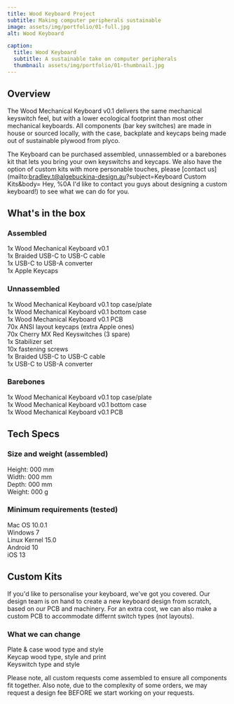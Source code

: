 ```yaml
---
title: Wood Keyboard Project
subtitle: Making computer peripherals sustainable
image: assets/img/portfolio/01-full.jpg
alt: Wood Keyboard

caption:
  title: Wood Keyboard
  subtitle: A sustainable take on computer peripherals
  thumbnail: assets/img/portfolio/01-thumbnail.jpg
---
```


## Overview

The Wood Mechanical Keyboard v0.1 delivers the same mechanical keyswitch feel, but with a lower ecological footprint than most other mechanical keyboards. All components (bar key switches) are made in house or sourced locally, with the case, backplate and keycaps being made out of sustainable plywood from plyco. 

The Keyboard can be purchased assembled, unnassembled or a barebones kit that lets you bring your own keyswitchs and keycaps. We also have the option of custom kits with more personable touches, please [contact us](mailto:bradley.t@algebuckina-design.au?subject=Keyboard Custom Kits&body= Hey, %0A I'd like to contact you guys about designing a custom keyboard!) to see what we can do for you.

## What's in the box
### Assembled
1x Wood Mechanical Keyboard v0.1\
1x Braided USB-C to USB-C cable\
1x USB-C to USB-A converter\
1x Apple Keycaps
### Unnassembled
1x Wood Mechanical Keyboard v0.1 top case/plate\
1x Wood Mechanical Keyboard v0.1 bottom case\
1x Wood Mechanical Keyboard v0.1 PCB\
70x ANSI layout keycaps (extra Apple ones)\
70x Cherry MX Red Keyswitches (3 spare)\
1x Stabilizer set\
10x fastening screws\
1x Braided USB-C to USB-C cable\
1x USB-C to USB-A converter
### Barebones
1x Wood Mechanical Keyboard v0.1 top case/plate\
1x Wood Mechanical Keyboard v0.1 bottom case\
1x Wood Mechanical Keyboard v0.1 PCB
## Tech Specs
### Size and weight (assembled)
Height: 000 mm\
Width: 000 mm\
Depth: 000 mm\
Weight: 000 g 
### Minimum requirements (tested)
Mac OS 10.0.1\
Windows 7\
Linux Kernel 15.0\
Android 10\
iOS 13

## Custom Kits
If you'd like to personalise your keyboard, we've got you covered. Our design team is on hand to create a new keyboard design from scratch, based on our PCB and machinery. For an extra cost, we can also make a custom PCB to accommodate differnt switch types (not layouts).

### What we can change
Plate & case wood type and style\
Keycap wood type, style and print\
Keyswitch type and style

Please note, all custom requests come assembled to ensure all components fit together. Also note, due to the complexity of some orders, we may request a design fee BEFORE we start working on your requests. 